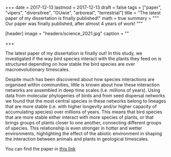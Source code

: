 +++
date = 2017-12-13
lastmod = 2017-12-13
draft = false
tags = ["paper", "vipers", "diversitree", "OUwie", "arboreal", "terrestrial"]
title = "The latest paper of my dissertation is finally published!"
math = true
summary = """
Our paper was finally published, after almost 4 years of work!
"""

[header]
image = "headers/science_2021.jpg"
caption = ""

+++

The latest paper of my dissertation is finally out! In this study, we investigated if the way bird species interact with the plants they feed on is structured depending on how stable the bird species are over macroevolutionary timescales.

Despite much has been discovered about how species interactions are organised within communities, little is known about how these interaction networks are assembled in deep time scales (i.e. millions of years). Using data from molecular phylogenies of birds and from seed dispersal networks we found that the most central species in these networks belong to lineages that are more stable (i.e. with higher longevity and/or higher capacity of accumulating species) over millions of years. This means that bird species that are more stable either interact with more species of plants, or that brings groups of plants closer to one another, connecting different groups of species. This relationship is even stronger in hotter and wetter environments, highlighting the effect of the abiotic environment in shaping the interaction between animals and plants in geological timescales.

You can find the paper in [this link](https://doi.org/10.1126/science.abf0556)
